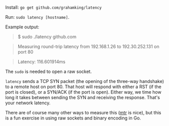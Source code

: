 Install: `go get github.com/grahamking/latency`

Run: `sudo latency [hostname]`.

Example output:

> $ sudo ./latency github.com

> Measuring round-trip latency from 192.168.1.26 to 192.30.252.131 on port 80

> Latency: 116.601914ms

The `sudo` is needed to open a raw socket.

`latency` sends a TCP SYN packet (the opening of the three-way handshake) to a remote host on port 80. That host will respond with either a RST (if the port is closed), or a SYN/ACK (if the port is open). Either way, we time how long it takes between sending the SYN and receiving the response. That's your network latency.

There are of course many other ways to measure this ([mtr](https://en.wikipedia.org/wiki/MTR_%28Software%29) is nice), but this is a fun exercise in using raw sockets and binary encoding in Go.
